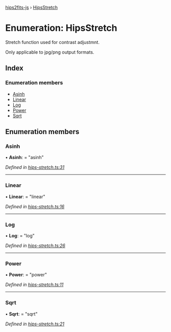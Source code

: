 [hips2fits-js](https://github.com/lloydevans/hips2fits-js/blob/master/docs/md/README.md) › [HipsStretch](https://github.com/lloydevans/hips2fits-js/blob/master/docs/md/enums/hipsstretch.md)

# Enumeration: HipsStretch

Stretch function used for contrast adjustmnt.

Only applicable to jpg/png output formats.

## Index

### Enumeration members

* [Asinh](https://github.com/lloydevans/hips2fits-js/blob/master/docs/md/enums/hipsstretch.md#asinh)
* [Linear](https://github.com/lloydevans/hips2fits-js/blob/master/docs/md/enums/hipsstretch.md#linear)
* [Log](https://github.com/lloydevans/hips2fits-js/blob/master/docs/md/enums/hipsstretch.md#log)
* [Power](https://github.com/lloydevans/hips2fits-js/blob/master/docs/md/enums/hipsstretch.md#power)
* [Sqrt](https://github.com/lloydevans/hips2fits-js/blob/master/docs/md/enums/hipsstretch.md#sqrt)

## Enumeration members

###  Asinh

• **Asinh**: = "asinh"

*Defined in [hips-stretch.ts:31](https://github.com/lloydevans/node-hips2fits/blob/6627b8c/src/hips-stretch.ts#L31)*

___

###  Linear

• **Linear**: = "linear"

*Defined in [hips-stretch.ts:16](https://github.com/lloydevans/node-hips2fits/blob/6627b8c/src/hips-stretch.ts#L16)*

___

###  Log

• **Log**: = "log"

*Defined in [hips-stretch.ts:26](https://github.com/lloydevans/node-hips2fits/blob/6627b8c/src/hips-stretch.ts#L26)*

___

###  Power

• **Power**: = "power"

*Defined in [hips-stretch.ts:11](https://github.com/lloydevans/node-hips2fits/blob/6627b8c/src/hips-stretch.ts#L11)*

___

###  Sqrt

• **Sqrt**: = "sqrt"

*Defined in [hips-stretch.ts:21](https://github.com/lloydevans/node-hips2fits/blob/6627b8c/src/hips-stretch.ts#L21)*
